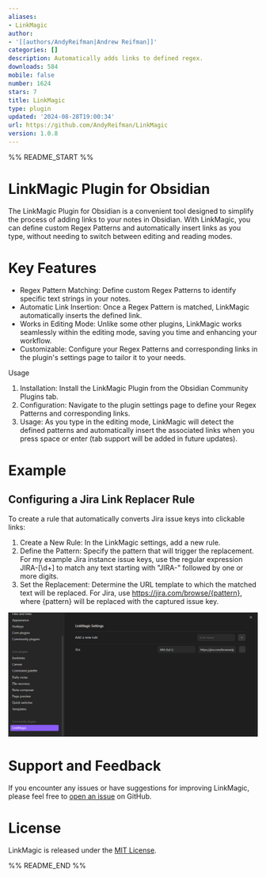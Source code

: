 ```yaml
---
aliases:
- LinkMagic
author:
- '[[authors/AndyReifman|Andrew Reifman]]'
categories: []
description: Automatically adds links to defined regex.
downloads: 584
mobile: false
number: 1624
stars: 7
title: LinkMagic
type: plugin
updated: '2024-08-28T19:00:34'
url: https://github.com/AndyReifman/LinkMagic
version: 1.0.8
---
```


%% README_START %%

# LinkMagic Plugin for Obsidian

The LinkMagic Plugin for Obsidian is a convenient tool designed to simplify the process of adding links to your notes in Obsidian. With LinkMagic, you can define custom Regex Patterns and automatically insert links as you type, without needing to switch between editing and reading modes.
# Key Features

  - Regex Pattern Matching: Define custom Regex Patterns to identify specific text strings in your notes.
  - Automatic Link Insertion: Once a Regex Pattern is matched, LinkMagic automatically inserts the defined link.
  - Works in Editing Mode: Unlike some other plugins, LinkMagic works seamlessly within the editing mode, saving you time and enhancing your workflow.
  - Customizable: Configure your Regex Patterns and corresponding links in the plugin's settings page to tailor it to your needs.

Usage

  1. Installation: Install the LinkMagic Plugin from the Obsidian Community Plugins tab.
  2. Configuration: Navigate to the plugin settings page to define your Regex Patterns and corresponding links.
  3. Usage: As you type in the editing mode, LinkMagic will detect the defined patterns and automatically insert the associated links when you press space or enter (tab support will be added in future updates).

# Example

## Configuring a Jira Link Replacer Rule

To create a rule that automatically converts Jira issue keys into clickable links:

  1. Create a New Rule: In the LinkMagic settings, add a new rule.
  2. Define the Pattern: Specify the pattern that will trigger the replacement. For my example Jira instance issue keys, use the regular expression JIRA-[\d+] to match any text starting with "JIRA-" followed by one or more digits.
  3. Set the Replacement: Determine the URL template to which the matched text will be replaced. For Jira, use https://jira.com/browse/{pattern}, where {pattern} will be replaced with the captured issue key.


![An image showing the settings page for LinkMagic with an example pattern](https://raw.githubusercontent.com/AndyReifman/LinkMagic/HEAD/example.png)


# Support and Feedback

If you encounter any issues or have suggestions for improving LinkMagic, please feel free to [open an issue](https://github.com/AndyReifman/MagicLink/issues) on GitHub.

# License

LinkMagic is released under the [MIT License](LICENSE).

%% README_END %%